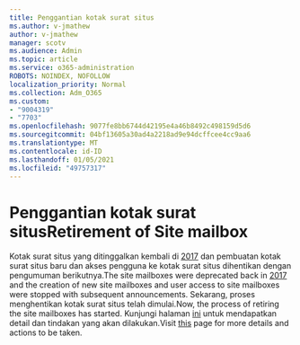 ```yaml
---
title: Penggantian kotak surat situs
ms.author: v-jmathew
author: v-jmathew
manager: scotv
ms.audience: Admin
ms.topic: article
ms.service: o365-administration
ROBOTS: NOINDEX, NOFOLLOW
localization_priority: Normal
ms.collection: Adm_O365
ms.custom:
- "9004319"
- "7703"
ms.openlocfilehash: 9077fe8bb6744d42195e4a46b8492c498159d5d6
ms.sourcegitcommit: 04bf13605a30ad4a2218ad9e94dcffcee4cc9aa6
ms.translationtype: MT
ms.contentlocale: id-ID
ms.lasthandoff: 01/05/2021
ms.locfileid: "49757317"
---
```

# <a name="retirement-of-site-mailbox"></a><span data-ttu-id="0f3a7-102">Penggantian kotak surat situs</span><span class="sxs-lookup"><span data-stu-id="0f3a7-102">Retirement of Site mailbox</span></span>

<span data-ttu-id="0f3a7-103">Kotak surat situs yang ditinggalkan kembali di [2017](https://techcommunity.microsoft.com/t5/microsoft-sharepoint-blog/deprecation-of-site-mailboxes/ba-p/93028) dan pembuatan kotak surat situs baru dan akses pengguna ke kotak surat situs dihentikan dengan pengumuman berikutnya.</span><span class="sxs-lookup"><span data-stu-id="0f3a7-103">The site mailboxes were deprecated back in [2017](https://techcommunity.microsoft.com/t5/microsoft-sharepoint-blog/deprecation-of-site-mailboxes/ba-p/93028) and the creation of new site mailboxes and user access to site mailboxes were stopped with subsequent announcements.</span></span> <span data-ttu-id="0f3a7-104">Sekarang, proses menghentikan kotak surat situs telah dimulai.</span><span class="sxs-lookup"><span data-stu-id="0f3a7-104">Now, the process of retiring the site mailboxes has started.</span></span> <span data-ttu-id="0f3a7-105">Kunjungi halaman [ini](https://aka.ms/SiteMailboxRetirement) untuk mendapatkan detail dan tindakan yang akan dilakukan.</span><span class="sxs-lookup"><span data-stu-id="0f3a7-105">Visit [this](https://aka.ms/SiteMailboxRetirement) page for more details and actions to be taken.</span></span>
